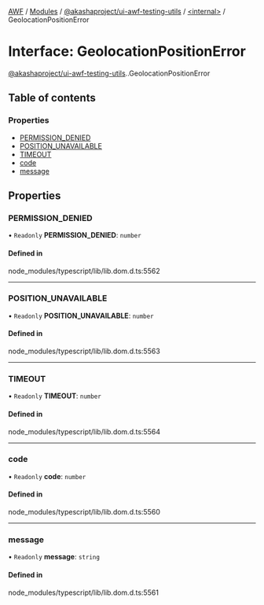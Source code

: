 [AWF](../README.md) / [Modules](../modules.md) / [@akashaproject/ui-awf-testing-utils](../modules/akashaproject_ui_awf_testing_utils.md) / [<internal\>](../modules/akashaproject_ui_awf_testing_utils._internal_.md) / GeolocationPositionError

# Interface: GeolocationPositionError

[@akashaproject/ui-awf-testing-utils](../modules/akashaproject_ui_awf_testing_utils.md).[<internal>](../modules/akashaproject_ui_awf_testing_utils._internal_.md).GeolocationPositionError

## Table of contents

### Properties

- [PERMISSION\_DENIED](akashaproject_ui_awf_testing_utils._internal_.GeolocationPositionError.md#permission_denied)
- [POSITION\_UNAVAILABLE](akashaproject_ui_awf_testing_utils._internal_.GeolocationPositionError.md#position_unavailable)
- [TIMEOUT](akashaproject_ui_awf_testing_utils._internal_.GeolocationPositionError.md#timeout)
- [code](akashaproject_ui_awf_testing_utils._internal_.GeolocationPositionError.md#code)
- [message](akashaproject_ui_awf_testing_utils._internal_.GeolocationPositionError.md#message)

## Properties

### PERMISSION\_DENIED

• `Readonly` **PERMISSION\_DENIED**: `number`

#### Defined in

node_modules/typescript/lib/lib.dom.d.ts:5562

___

### POSITION\_UNAVAILABLE

• `Readonly` **POSITION\_UNAVAILABLE**: `number`

#### Defined in

node_modules/typescript/lib/lib.dom.d.ts:5563

___

### TIMEOUT

• `Readonly` **TIMEOUT**: `number`

#### Defined in

node_modules/typescript/lib/lib.dom.d.ts:5564

___

### code

• `Readonly` **code**: `number`

#### Defined in

node_modules/typescript/lib/lib.dom.d.ts:5560

___

### message

• `Readonly` **message**: `string`

#### Defined in

node_modules/typescript/lib/lib.dom.d.ts:5561

